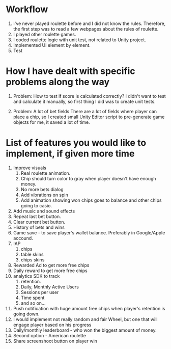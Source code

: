 # Workflow
1. I've never played roulette before and I did not know the rules. Therefore, the first step was to read a few webpages about the rules of roulette.
1. I played other roulette games.
1. I coded roulette logic with unit test, not related to Unity project.
1. Implemented UI element by element.
1. Test

# How I have dealt with specific problems along the way 
1. Problem: How to test if score is calculated correctly?
I didn't want to test and calculate it manually, so first thing I did was to create unit tests.

1. Problem: A lot of bet fields
There are a lot of fields where player can place a chip, so I created small Unity Editor script to pre-generate game objects for me, it saved a lot of time.

# List of features you would like to implement, if given more time
1. Improve visuals
    1. Real roulette animation.
    1. Chip should turn color to gray when player doesn't have enough money.
    1. No more bets dialog
    1. Add vibrations on spin
    1. Add animation showing won chips goes to balance and other chips going to casio.
1. Add music and sound effects
1. Repeat last bet button.
1. Clear current bet button.
1. History of bets and wins
1. Game save - to save player's wallet balance. Preferably in Google/Apple accound.
1. IAP
    1. chips
    1. table skins
    1. chips skins
1. Rewarded Ad to get more free chips
1. Daily reward to get more free chips
1. analytics SDK to track
    1. retention.
    1. Daily, Monthly Active Users
    1. Sessions per user
    1. Time spent
    1. and so on...
1. Push notification with huge amount free chips when player's retention is going down.
1. I would implement not really random and fair Wheel, but one that will engage player based on his progress
1. Daily/monthly leaderboard - who won the biggest amount of money.
1. Second option - American roulette
1. Share screenshoot button on player win